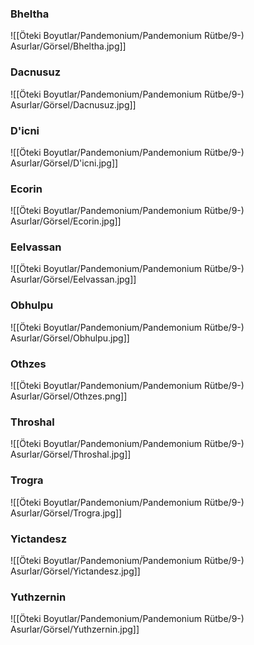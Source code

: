 ### Bheltha
![[Öteki Boyutlar/Pandemonium/Pandemonium Rütbe/9-) Asurlar/Görsel/Bheltha.jpg]]
### Dacnusuz
![[Öteki Boyutlar/Pandemonium/Pandemonium Rütbe/9-) Asurlar/Görsel/Dacnusuz.jpg]]
### D'icni
![[Öteki Boyutlar/Pandemonium/Pandemonium Rütbe/9-) Asurlar/Görsel/D'icni.jpg]]
### Ecorin
![[Öteki Boyutlar/Pandemonium/Pandemonium Rütbe/9-) Asurlar/Görsel/Ecorin.jpg]]
### Eelvassan
![[Öteki Boyutlar/Pandemonium/Pandemonium Rütbe/9-) Asurlar/Görsel/Eelvassan.jpg]]
### Obhulpu
![[Öteki Boyutlar/Pandemonium/Pandemonium Rütbe/9-) Asurlar/Görsel/Obhulpu.jpg]]
### Othzes
![[Öteki Boyutlar/Pandemonium/Pandemonium Rütbe/9-) Asurlar/Görsel/Othzes.png]]
### Throshal
![[Öteki Boyutlar/Pandemonium/Pandemonium Rütbe/9-) Asurlar/Görsel/Throshal.jpg]]
### Trogra
![[Öteki Boyutlar/Pandemonium/Pandemonium Rütbe/9-) Asurlar/Görsel/Trogra.jpg]]
### Yictandesz
![[Öteki Boyutlar/Pandemonium/Pandemonium Rütbe/9-) Asurlar/Görsel/Yictandesz.jpg]]
### Yuthzernin
![[Öteki Boyutlar/Pandemonium/Pandemonium Rütbe/9-) Asurlar/Görsel/Yuthzernin.jpg]]
